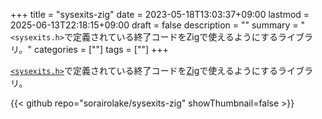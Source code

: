 +++
title = "sysexits-zig"
date = 2023-05-18T13:03:37+09:00
lastmod = 2025-06-13T22:18:15+09:00
draft = false
description = ""
summary = "`<sysexits.h>`で定義されている終了コードをZigで使えるようにするライブラリ。"
categories = [""]
tags = [""]
+++

[`<sysexits.h>`](https://man.openbsd.org/sysexits)で定義されている終了コードを[Zig](https://ziglang.org/)で使えるようにするライブラリ。

{{< github repo="sorairolake/sysexits-zig" showThumbnail=false >}}
